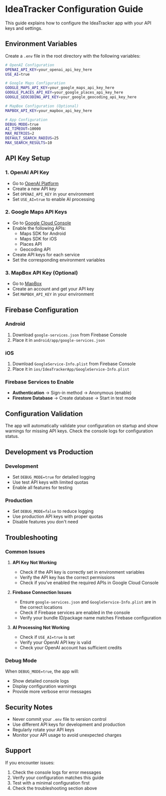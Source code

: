 # IdeaTracker Configuration Guide

This guide explains how to configure the IdeaTracker app with your API keys and settings.

## Environment Variables

Create a `.env` file in the root directory with the following variables:

```bash
# OpenAI Configuration
OPENAI_API_KEY=your_openai_api_key_here
USE_AI=true

# Google Maps Configuration
GOOGLE_MAPS_API_KEY=your_google_maps_api_key_here
GOOGLE_PLACES_API_KEY=your_google_places_api_key_here
GOOGLE_GEOCODING_API_KEY=your_google_geocoding_api_key_here

# MapBox Configuration (Optional)
MAPBOX_API_KEY=your_mapbox_api_key_here

# App Configuration
DEBUG_MODE=true
AI_TIMEOUT=10000
MAX_RETRIES=2
DEFAULT_SEARCH_RADIUS=25
MAX_SEARCH_RESULTS=10
```

## API Key Setup

### 1. OpenAI API Key
- Go to [OpenAI Platform](https://platform.openai.com/api-keys)
- Create a new API key
- Set `OPENAI_API_KEY` in your environment
- Set `USE_AI=true` to enable AI processing

### 2. Google Maps API Keys
- Go to [Google Cloud Console](https://console.cloud.google.com/)
- Enable the following APIs:
  - Maps SDK for Android
  - Maps SDK for iOS
  - Places API
  - Geocoding API
- Create API keys for each service
- Set the corresponding environment variables

### 3. MapBox API Key (Optional)
- Go to [MapBox](https://www.mapbox.com/)
- Create an account and get your API key
- Set `MAPBOX_API_KEY` in your environment

## Firebase Configuration

### Android
1. Download `google-services.json` from Firebase Console
2. Place it in `android/app/google-services.json`

### iOS
1. Download `GoogleService-Info.plist` from Firebase Console
2. Place it in `ios/IdeaTrackerApp/GoogleService-Info.plist`

### Firebase Services to Enable
- **Authentication** → Sign-in method → Anonymous (enable)
- **Firestore Database** → Create database → Start in test mode

## Configuration Validation

The app will automatically validate your configuration on startup and show warnings for missing API keys. Check the console logs for configuration status.

## Development vs Production

### Development
- Set `DEBUG_MODE=true` for detailed logging
- Use test API keys with limited quotas
- Enable all features for testing

### Production
- Set `DEBUG_MODE=false` to reduce logging
- Use production API keys with proper quotas
- Disable features you don't need

## Troubleshooting

### Common Issues

1. **API Key Not Working**
   - Check if the API key is correctly set in environment variables
   - Verify the API key has the correct permissions
   - Check if you've enabled the required APIs in Google Cloud Console

2. **Firebase Connection Issues**
   - Ensure `google-services.json` and `GoogleService-Info.plist` are in the correct locations
   - Check if Firebase services are enabled in the console
   - Verify your bundle ID/package name matches Firebase configuration

3. **AI Processing Not Working**
   - Check if `USE_AI=true` is set
   - Verify your OpenAI API key is valid
   - Check your OpenAI account has sufficient credits

### Debug Mode

When `DEBUG_MODE=true`, the app will:
- Show detailed console logs
- Display configuration warnings
- Provide more verbose error messages

## Security Notes

- Never commit your `.env` file to version control
- Use different API keys for development and production
- Regularly rotate your API keys
- Monitor your API usage to avoid unexpected charges

## Support

If you encounter issues:
1. Check the console logs for error messages
2. Verify your configuration matches this guide
3. Test with a minimal configuration first
4. Check the troubleshooting section above
